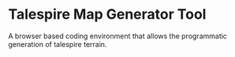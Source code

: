 # Talespire Map Generator Tool

A browser based coding environment that allows the programmatic generation of talespire terrain.

